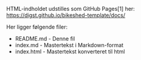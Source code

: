 
HTML-indholdet  udstilles som GitHub Pages[1] her: https://digst.github.io/bikeshed-template/docs/

Her ligger følgende filer:
- README.md - Denne fil
- index.md - Mastertekst i Markdown-format 
- index.html - Mastertekst konverteret til html

